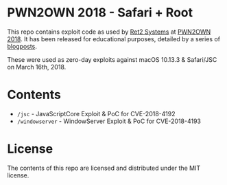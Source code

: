 # PWN2OWN 2018 - Safari + Root

This repo contains exploit code as used by [Ret2 Systems](https://twitter.com/ret2systems) at [PWN2OWN 2018](https://www.thezdi.com/blog/2018/3/15/pwn2own-2018-day-two-results-and-master-of-pwn). It has been released for educational purposes, detailed by a series of [blogposts](https://blog.ret2.io/2018/06/05/pwn2own-2018-exploit-development/).

These were used as zero-day exploits against macOS 10.13.3 & Safari/JSC on March 16th, 2018.

# Contents

* `/jsc` - JavaScriptCore Exploit & PoC for CVE-2018-4192
* `/windowserver` - WindowServer Exploit & PoC for CVE-2018-4193 

# License

The contents of this repo are licensed and distributed under the MIT license.
